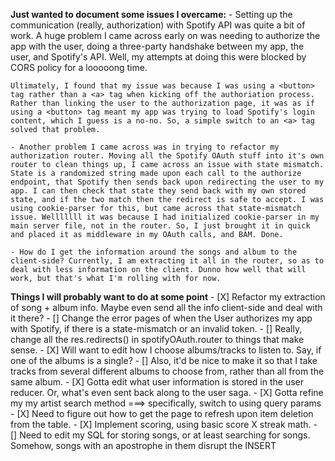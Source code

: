 **Just wanted to document some issues I overcame:**
    - Setting up the communication (really, authorization) with Spotify API was quite a bit of work. A huge problem I came across early on was needing to authorize the app with the user, doing a three-party handshake between my app, the user, and Spotify's API. Well, my attempts at doing this were blocked by CORS policy for a looooong time. 

    Ultimately, I found that my issue was because I was using a <button> tag rather than a <a> tag when kicking off the authoriation process. Rather than linking the user to the authorization page, it was as if using a <button> tag meant my app was trying to load Spotify's login content, which I guess is a no-no. So, a simple switch to an <a> tag solved that problem.

    - Another problem I came across was in trying to refactor my authorization router. Moving all the Spotify OAuth stuff into it's own router to clean things up, I came across an issue with state mismatch. State is a randomized string made upon each call to the authorize endpoint, that Spotify then sends back upon redirecting the user to my app. I can then check that state they send back with my own stored state, and if the two match then the redirect is safe to accept. I was using cookie-parser for this, but came across that state-mismatch issue. Welllllll it was because I had initialized cookie-parser in my main server file, not in the router. So, I just brought it in quick and placed it as middleware in my OAuth calls, and BAM. Done.

    - How do I get the information around the songs and album to the client-side? Currently, I am extracting it all in the router, so as to deal with less information on the client. Dunno how well that will work, but that's what I'm rolling with for now.





**Things I will probably want to do at some point**
    - [X] Refactor my extraction of song + album info. Maybe even send all the info client-side and deal with it there?
    - [] Change the error pages of when the User authorizes my app with Spotify, if there is a state-mismatch or an invalid token.
    - [] Really, change all the res.redirects() in spotifyOAuth.router to things that make sense.
    - [X] Will want to edit how I choose albums/tracks to listen to. Say, if one of the albums is a single? 
        - [] Also, it'd be nice to make it so that I take tracks from several different albums to choose from, rather than all from the same album.
    - [X] Gotta edit what user information is stored in the user reducer. Or, what's even sent back along to the user saga.
    - [X] Gotta refine my my artist search method ===> specifically, switch to using query params
    - [X] Need to figure out how to get the page to refresh upon item deletion from the table.
    - [X] Implement scoring, using basic score X streak math.
    - [] Need to edit my SQL for storing songs, or at least searching for songs. Somehow, songs with an apostrophe in them disrupt the INSERT